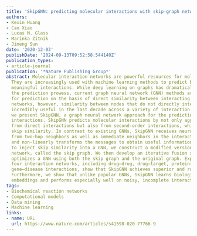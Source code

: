 ```yaml
---
title: 'SkipGNN: predicting molecular interactions with skip-graph networks'
authors:
- Kexin Huang
- Cao Xiao
- Lucas M. Glass
- Marinka Zitnik
- Jimeng Sun
date: '2020-12-03'
publishDate: '2024-09-13T09:52:58.544140Z'
publication_types:
- article-journal
publication: '*Nature Publishing Group*'
abstract: Molecular interaction networks are powerful resources for molecular discovery.
  They are increasingly used with machine learning methods to predict biologically
  meaningful interactions. While deep learning on graphs has dramatically advanced
  the prediction prowess, current graph neural network (GNN) methods are mainly optimized
  for prediction on the basis of direct similarity between interacting nodes. In biological
  networks, however, similarity between nodes that do not directly interact has proved
  incredibly useful in the last decade across a variety of interaction networks. Here,
  we present SkipGNN, a graph neural network approach for the prediction of molecular
  interactions. SkipGNN predicts molecular interactions by not only aggregating information
  from direct interactions but also from second-order interactions, which we call
  skip similarity. In contrast to existing GNNs, SkipGNN receives neural messages
  from two-hop neighbors as well as immediate neighbors in the interaction network
  and non-linearly transforms the messages to obtain useful information for prediction.
  To inject skip similarity into a GNN, we construct a modified version of the original
  network, called the skip graph. We then develop an iterative fusion scheme that
  optimizes a GNN using both the skip graph and the original graph. Experiments on
  four interaction networks, including drug–drug, drug–target, protein–protein, and
  gene–disease interactions, show that SkipGNN achieves superior and robust performance.
  Furthermore, we show that unlike popular GNNs, SkipGNN learns biologically meaningful
  embeddings and performs especially well on noisy, incomplete interaction networks.
tags:
- Biochemical reaction networks
- Computational models
- Data mining
- Machine learning
links:
- name: URL
  url: https://www.nature.com/articles/s41598-020-77766-9
---
```

